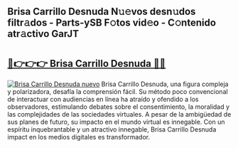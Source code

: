 ## Brisa Carrillo Desnuda N𝚞𝚎vos desn𝚞dos filtr𝚊dos - Parts-ySB F𝚘tos vid𝚎o - C𝚘ntenido atr𝚊ctivo GarJT

# <h2><a href="http://mbd7nj8.tromn.icu/?c=Brisa+Carrillo+Desnuda">🔗👉👉👉 Brisa Carrillo Desnuda 🔗🔗</a></h2>

[![Brisa Carrillo Desnuda nuevo](https://i.imgur.com/pEAQMta.gif)](http://mbd7nj8.tromn.icu/?c=Brisa+Carrillo+Desnuda)
Brisa Carrillo Desnuda, una figura compleja y polarizadora, desafía la comprensión fácil. Su método poco convencional de interactuar con audiencias en línea ha atraído y ofendido a los observadores, estimulando debates sobre el consentimiento, la moralidad y las complejidades de las sociedades virtuales. A pesar de la ambigüedad de sus planes de futuro, su impacto en el mundo virtual es innegable. Con un espíritu inquebrantable y un atractivo innegable, Brisa Carrillo Desnuda impact en los medios digitales es transformador.
